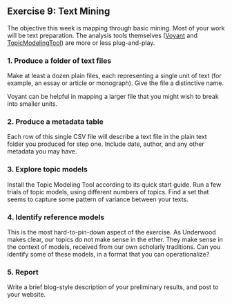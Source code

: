 ## Exercise 9: Text Mining

The objective this week is mapping through basic mining. Most of your work will be text preparation. The analysis tools themselves ([Voyant](https://voyant-tools.org/) and [TopicModelingTool](https://senderle.github.io/topic-modeling-tool/documentation/2017/01/06/quickstart.html)) are more or less plug-and-play.

### 1. Produce a folder of text files

Make at least a dozen plain files, each representing a single unit of text (for example, an essay or article or monograph). Give the file a distinctive name.

Voyant can be helpful in mapping a larger file that you might wish to break into smaller units.

### 2. Produce a metadata table

Each row of this single CSV file will describe a text file in the plain text folder you produced for step one. Include date, author, and any other metadata you may have.

### 3. Explore topic models

Install the Topic Modeling Tool according to its quick start guide. Run a few trials of topic models, using different numbers of topics. Find a set that seems to capture some pattern of variance between your texts.

### 4. Identify reference models

This is the most hard-to-pin-down aspect of the exercise. As Underwood makes clear, our topics do not make sense in the ether. They make sense in the context of models, received from our own scholarly traditions. Can you identify some of these models, in a format that you can operationalize?

### 5. Report

Write a brief blog-style description of your preliminary results, and post to your website.
